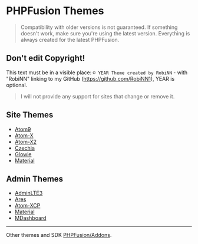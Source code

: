 # PHPFusion Themes

> Compatibility with older versions is not guaranteed.
If something doesn't work, make sure you're using the latest version. Everything is always created for the latest PHPFusion.

## Don't edit Copyright!
This text must be in a visible place: `© YEAR Theme created by RobiNN` - with "RobiNN" linking to my GitHub (https://github.com/RobiNN1), YEAR is optional.

> I will not provide any support for sites that change or remove it.

## Site Themes
- [Atom9](themes/Atom9)
- [Atom-X](themes/Atom-X)
- [Atom-X2](themes/Atom-X2)
- [Czechia](themes/Czechia)
- [Glowie](themes/Glowie)
- [Material](themes/Material)

## Admin Themes
- [AdminLTE3](admin_themes/AdminLTE3)
- [Ares](admin_themes/Ares)
- [Atom-XCP](admin_themes/Atom-XCP)
- [Material](admin_themes/Material)
- [MDashboard](admin_themes/MDashboard)

---

Other themes and SDK [PHPFusion/Addons](https://github.com/PHPFusion/Addons).

<!-- Don't copy my code! -->
